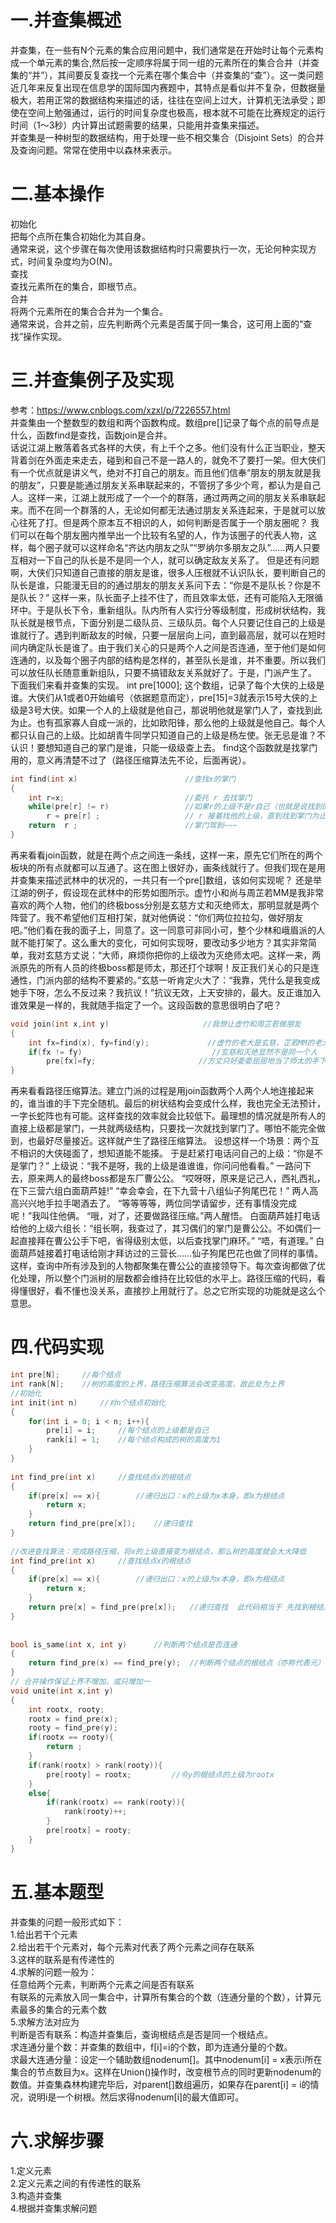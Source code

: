 # 一.并查集概述
并查集，在一些有N个元素的集合应用问题中，我们通常是在开始时让每个元素构成一个单元素的集合,然后按一定顺序将属于同一组的元素所在的集合合并（并查集的“并”），其间要反复查找一个元素在哪个集合中（并查集的“查”）。这一类问题近几年来反复出现在信息学的国际国内赛题中，其特点是看似并不复杂，但数据量极大，若用正常的数据结构来描述的话，往往在空间上过大，计算机无法承受；即使在空间上勉强通过，运行的时间复杂度也极高，根本就不可能在比赛规定的运行时间（1～3秒）内计算出试题需要的结果，只能用并查集来描述。  
并查集是一种树型的数据结构，用于处理一些不相交集合（Disjoint Sets）的合并及查询问题。常常在使用中以森林来表示。  
# 二.基本操作
初始化  
把每个点所在集合初始化为其自身。  
通常来说，这个步骤在每次使用该数据结构时只需要执行一次，无论何种实现方式，时间复杂度均为O(N)。  
查找  
查找元素所在的集合，即根节点。  
合并  
将两个元素所在的集合合并为一个集合。  
通常来说，合并之前，应先判断两个元素是否属于同一集合，这可用上面的“查找”操作实现。  
# 三.并查集例子及实现
参考：https://www.cnblogs.com/xzxl/p/7226557.html  
并查集由一个整数型的数组和两个函数构成。数组pre[]记录了每个点的前导点是什么，函数find是查找，函数join是合并。  
话说江湖上散落着各式各样的大侠，有上千个之多。他们没有什么正当职业，整天背着剑在外面走来走去，碰到和自己不是一路人的，就免不了要打一架。但大侠们有一个优点就是讲义气，绝对不打自己的朋友。而且他们信奉“朋友的朋友就是我的朋友”，只要是能通过朋友关系串联起来的，不管拐了多少个弯，都认为是自己人。这样一来，江湖上就形成了一个一个的群落，通过两两之间的朋友关系串联起来。而不在同一个群落的人，无论如何都无法通过朋友关系连起来，于是就可以放心往死了打。但是两个原本互不相识的人，如何判断是否属于一个朋友圈呢？ 我们可以在每个朋友圈内推举出一个比较有名望的人，作为该圈子的代表人物，这样，每个圈子就可以这样命名“齐达内朋友之队”“罗纳尔多朋友之队”……两人只要互相对一下自己的队长是不是同一个人，就可以确定敌友关系了。 但是还有问题啊，大侠们只知道自己直接的朋友是谁，很多人压根就不认识队长，要判断自己的队长是谁，只能漫无目的的通过朋友的朋友关系问下去：“你是不是队长？你是不是队长？” 这样一来，队长面子上挂不住了，而且效率太低，还有可能陷入无限循环中。于是队长下令，重新组队。队内所有人实行分等级制度，形成树状结构，我队长就是根节点，下面分别是二级队员、三级队员。每个人只要记住自己的上级是谁就行了。遇到判断敌友的时候，只要一层层向上问，直到最高层，就可以在短时间内确定队长是谁了。由于我们关心的只是两个人之间是否连通，至于他们是如何连通的，以及每个圈子内部的结构是怎样的，甚至队长是谁，并不重要。所以我们可以放任队长随意重新组队，只要不搞错敌友关系就好了。于是，门派产生了。  
下面我们来看并查集的实现。 int pre[1000];  这个数组，记录了每个大侠的上级是谁。大侠们从1或者0开始编号（依据题意而定），pre[15]=3就表示15号大侠的上级是3号大侠。如果一个人的上级就是他自己，那说明他就是掌门人了，查找到此为止。也有孤家寡人自成一派的，比如欧阳锋，那么他的上级就是他自己。每个人都只认自己的上级。比如胡青牛同学只知道自己的上级是杨左使。张无忌是谁？不认识！要想知道自己的掌门是谁，只能一级级查上去。 find这个函数就是找掌门用的，意义再清楚不过了（路径压缩算法先不论，后面再说）。　
```C++
int find(int x)                        //查找x的掌门
{
    int r=x;                           //委托 r 去找掌门
    while(pre[r] != r)                 //如果r的上级不是r自己（也就是说找到的大侠他不是掌门 = =）
        r = pre[r] ;                   // r 接着找他的上级，直到找到掌门为止。
    return  r ;                        //掌门驾到~~~
}
```
再来看看join函数，就是在两个点之间连一条线，这样一来，原先它们所在的两个板块的所有点就都可以互通了。这在图上很好办，画条线就行了。但我们现在是用并查集来描述武林中的状况的，一共只有一个pre[]数组，该如何实现呢？ 还是举江湖的例子，假设现在武林中的形势如图所示。虚竹小和尚与周芷若MM是我非常喜欢的两个人物，他们的终极boss分别是玄慈方丈和灭绝师太，那明显就是两个阵营了。我不希望他们互相打架，就对他俩说：“你们两位拉拉勾，做好朋友吧。”他们看在我的面子上，同意了。这一同意可非同小可，整个少林和峨眉派的人就不能打架了。这么重大的变化，可如何实现呀，要改动多少地方？其实非常简单，我对玄慈方丈说：“大师，麻烦你把你的上级改为灭绝师太吧。这样一来，两派原先的所有人员的终极boss都是师太，那还打个球啊！反正我们关心的只是连通性，门派内部的结构不要紧的。”玄慈一听肯定火大了：“我靠，凭什么是我变成她手下呀，怎么不反过来？我抗议！”抗议无效，上天安排的，最大。反正谁加入谁效果是一样的，我就随手指定了一个。这段函数的意思很明白了吧？　　  
```C++
void join(int x,int y)                     //我想让虚竹和周芷若做朋友
{
    int fx=find(x), fy=find(y);             //虚竹的老大是玄慈，芷若MM的老大是灭绝
    if(fx != fy)                             //玄慈和灭绝显然不是同一个人
        pre[fx]=fy;                       //方丈只好委委屈屈地当了师太的手下啦
}
```
再来看看路径压缩算法。建立门派的过程是用join函数两个人两个人地连接起来的，谁当谁的手下完全随机。最后的树状结构会变成什么样，我也完全无法预计，一字长蛇阵也有可能。这样查找的效率就会比较低下。最理想的情况就是所有人的直接上级都是掌门，一共就两级结构，只要找一次就找到掌门了。哪怕不能完全做到，也最好尽量接近。这样就产生了路径压缩算法。 设想这样一个场景：两个互不相识的大侠碰面了，想知道能不能揍。 于是赶紧打电话问自己的上级：“你是不是掌门？” 上级说：“我不是呀，我的上级是谁谁谁，你问问他看看。” 一路问下去，原来两人的最终boss都是东厂曹公公。 “哎呀呀，原来是记己人，西礼西礼，在下三营六组白面葫芦娃!” “幸会幸会，在下九营十八组仙子狗尾巴花！” 两人高高兴兴地手拉手喝酒去了。 “等等等等，两位同学请留步，还有事情没完成呢！”我叫住他俩。 “哦，对了，还要做路径压缩。”两人醒悟。 白面葫芦娃打电话给他的上级六组长：“组长啊，我查过了，其习偶们的掌门是曹公公。不如偶们一起直接拜在曹公公手下吧，省得级别太低，以后查找掌门麻环。” “唔，有道理。” 白面葫芦娃接着打电话给刚才拜访过的三营长……仙子狗尾巴花也做了同样的事情。 这样，查询中所有涉及到的人物都聚集在曹公公的直接领导下。每次查询都做了优化处理，所以整个门派树的层数都会维持在比较低的水平上。路径压缩的代码，看得懂很好，看不懂也没关系，直接抄上用就行了。总之它所实现的功能就是这么个意思。  
# 四.代码实现
```C++
int pre[N];     //每个结点
int rank[N];    //树的高度的上界，路径压缩算法会改变高度，故此处为上界
//初始化
int init(int n)     //对n个结点初始化
{
    for(int i = 0; i < n; i++){
        pre[i] = i;     //每个结点的上级都是自己
        rank[i] = 1;    //每个结点构成的树的高度为1
    }
}
 
int find_pre(int x)     //查找结点x的根结点
{
    if(pre[x] == x){        //递归出口：x的上级为x本身，即x为根结点
        return x;      
    }
    return find_pre(pre[x]);    //递归查找
}
 
//改进查找算法：完成路径压缩，将x的上级直接变为根结点，那么树的高度就会大大降低
int find_pre(int x)     //查找结点x的根结点
{
    if(pre[x] == x){        //递归出口：x的上级为x本身，即x为根结点
        return x;      
    }
    return pre[x] = find_pre(pre[x]);   //递归查找  此代码相当于 先找到根结点rootx，然后pre[x]=rootx
}
 
 
bool is_same(int x, int y)      //判断两个结点是否连通
{
    return find_pre(x) == find_pre(y);  //判断两个结点的根结点（亦称代表元）是否相同
}
// 合并操作保证上界不增加，或只增加一
void unite(int x,int y)
{
    int rootx, rooty;
    rootx = find_pre(x);
    rooty = find_pre(y);
    if(rootx == rooty){
        return ;
    }
    if(rank(rootx) > rank(rooty)){
        pre[rooty] = rootx;         //令y的根结点的上级为rootx
    }
    else{
        if(rank(rootx) == rank(rooty)){
            rank(rooty)++;
        }
        pre[rootx] = rooty;
    }
}
```
# 五.基本题型
并查集的问题一般形式如下：  
1.给出若干个元素  
2.给出若干个元素对，每个元素对代表了两个元素之间存在联系  
3.这样的联系是有传递性的  
4.求解的问题一般为：  
任意给两个元素，判断两个元素之间是否有联系  
有联系的元素放入同一集合中，计算所有集合的个数（连通分量的个数），计算元素最多的集合的元素个数  
5.求解方法对应为  
判断是否有联系：构造并查集后，查询根结点是否是同一个根结点。  
求连通分量个数：并查集的数组中，f[i]=i的个数，即为连通分量的个数。  
求最大连通分量：设定一个辅助数组nodenum[]。其中nodenum[i] = x表示i所在集合的节点数目为x。这样在Union()操作时，改变根节点的同时更新nodenum的数值。并查集森林构建完毕后，对parent[]数组遍历，如果存在parent[i] = i的情况，说明i是一个树根。然后求得nodenum[i]的最大值即可。 
# 六.求解步骤
1.定义元素  
2.定义元素之间的有传递性的联系  
3.构造并查集  
4.根据并查集求解问题  
